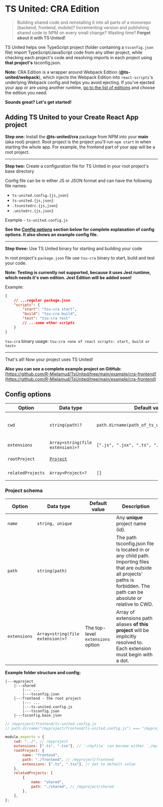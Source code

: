 # TS United: CRA Edition

> Building shared code and reinstalling it into all parts of a monorepo (backend, frontend, mobile)? Incrementing version and publishing shared code to NPM on every small change? Wasting time? **Forget about it with TS United!**

TS United helps one TypeScript project (folder containing a `tsconfig.json` file) import TypeScript/JavaScript code from any other project, while checking each project's code and resolving imports in each project using **that project's** tsconfig.json.

**Note:** CRA Edition is a wrapper around Webpack Edition (**@ts-united/webpack**), which injects the Webpack Edition into `react-scripts`'s underlying Webpack config and helps you avoid ejecting. If you've ejected your app or are using another runtime, [go to the list of editions](https://github.com/R-Mielamud/TsUnited#readme) and choose the edition you need.

**Sounds great? Let's get started!**

## Adding TS United to your Create React App project

**Step one:** Install the **@ts-united/cra** package from NPM into your **main** (aka root) project. Root project is the project you'll run `npm start` in when starting the whole app. For example, the frontend part of your app will be a root project.

---

**Step two:** Create a configuration file for TS United in your root project's base directory

Config file can be in either JS or JSON format and can have the following file names:

-   `ts-united.config.{js,json}`
-   `ts-united.{js,json}`
-   `.tsunitedrc.{js,json}`
-   `.unitedrc.{js,json}`

Example - `ts-united.config.js`

**See the [Config options](#config-options) section below for complete explanation of config options. It also shows an example config file.**

---

**Step three:** Use TS United binary for starting and building your code

In root project's `package.json` file use `tsu-cra` binary to start, build and test your code.

**Note: Testing is currently not supported, because it uses Jest runtime, which needs it's own edition. Jest Edition will be added soon!**

Example:

```json
{
    // ...regular package.json
    "scripts": {
        "start": "tsu-cra start",
        "build": "tsu-cra build",
        "test": "tsu-cra test"
        // ...some other scripts
    }
}
```

`tsu-cra` binary usage: `tsu-cra <one of react scripts: start, build or test>`

---

That's all! Now your project uses TS United!

**Also you can see a complete example project on GitHub:** [https://github.com/R-Mielamud/TsUnited/tree/main/example/cra-frontend](https://github.com/R-Mielamud/TsUnited/tree/main/example/cra-frontend)

## <a id="config-options"></a>Config options

| Option            | Data type                        | Default value                                 | Description                                                                                                                                                                               |
| ----------------- | -------------------------------- | --------------------------------------------- | ----------------------------------------------------------------------------------------------------------------------------------------------------------------------------------------- |
| `cwd`             | `string(path)?`                  | `path.dirname(path_of_ts_united_config_file)` | CWD is a base directory for all other directories in config. It can be either absolute or relative. If it's relative, it'll be relative to `path.dirname(path_of_ts_united_config_file)`. |
| `extensions`      | `Array<string(file extension)>?` | `[".js", ".jsx", ".ts", ".tsx", ".json"]`     | Array of extensions path aliases will be implicitly resolved to.                                                                                                                          |
| `rootProject`     | [`Project`](#project-schema)     |                                               | Root project's info (see [Project schema](#project-schema) below).                                                                                                                        |
| `relatedProjects` | `Array<Project>?`                | `[]`                                          | Array containing related projects' info. If empty, no projects will be considered related.                                                                                                |

### <a id="project-schema"></a>Project schema

| Option       | Data type                        | Default value                     | Description                                                                                                                                                                  |
| ------------ | -------------------------------- | --------------------------------- | ---------------------------------------------------------------------------------------------------------------------------------------------------------------------------- |
| `name`       | `string, unique`                 |                                   | Any **unique** project name (id).                                                                                                                                            |
| `path`       | `string(path)`                   |                                   | The path tsconfig.json file is located in or any child path. Importing files that are outside all projects' paths is forbidden. The path can be absolute or relative to CWD. |
| `extensions` | `Array<string(file extension)>?` | The top-level `extensions` option | Array of extensions path aliases **of this project** will be implicitly resolved to. Each extension must begin with a dot.                                                   |

**Example folder structure and config:**

```
|---myproject
    |---shared
        |--- ...
        |---tsconfig.json
    |---frontend - the root project
        |--- ...
        |---ts-united.config.js
        |---tsconfig.json
    |---tsconfig.base.json
```

```javascript
// /myproject/frontend/ts-united.config.js
// path.dirname("/myproject/frontend/ts-united.config.js") === "/myproject/frontend"

module.exports = {
    cwd: "../", // /myproject
    extensions: [".ts", ".tsx"], // `~/myfile` can become either `./myfile.ts` or `./myfile.tsx`
    rootProject: {
        name: "frontend",
        path: "./frontend", // /myproject/frontend
        extensions: [".ts", ".tsx"], // Set to default value
    },
    relatedProjects: [
        {
            name: "shared",
            path: "./shared", // /myproject/shared
        },
    ],
};
```
